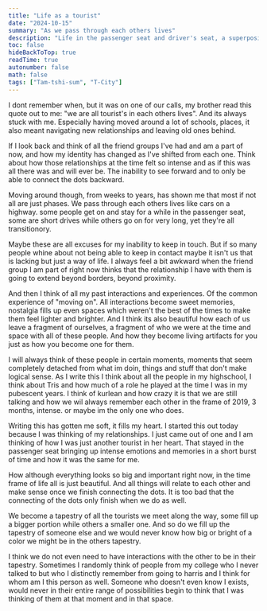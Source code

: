 ```yaml
---
title: "Life as a tourist"
date: "2024-10-15"
summary: "As we pass through each others lives"
description: "Life in the passenger seat and driver's seat, a superposition of an experience"
toc: false
hideBackToTop: true
readTime: true
autonumber: false
math: false
tags: ["Tam-tshi-sum", "T-City"]
---
```


I dont remember when, but it was on one of our calls, my brother read this quote out to me: "we are all tourist's in each others lives". And its always stuck with me. Especially having moved around a lot of schools, places, it also meant navigating new relationships and leaving old ones behind.

If I look back and think of all the friend groups I've had and am a part of now, and how my identity has changed as I've shifted from each one. Think about how those relationships at the time felt so intense and as if this was all there was and will ever be. The inability to see forward and to only be able to connect the dots backward.

Moving around though, from weeks to years, has shown me that most if not all are just phases. We pass through each others lives like cars on a highway. some people get on and stay for a while in the passenger seat, some are short drives while others go on for very long, yet they're all transitionory.

Maybe these are all excuses for my inability to keep in touch. But if so many people whine about not being able to keep in contact maybe it isn't us that is lacking but just a way of life. I always feel a bit awkward when the friend group I am part of right now thinks that the relationship I have with them is going to extend beyond borders, beyond proximity.

And then I think of all my past interactions and experiences. Of the common experience of "moving on". All interactions become sweet memories, nostalgia fills up even spaces which weren't the best of the times to make them feel lighter and brighter. And I think its also beautiful how each of us leave a fragment of ourselves, a fragment of who we were at the time and space with all of these people. And how they become living artifacts for you just as how you become one for them.

I will always think of these people in certain moments, moments that seem completely detached from what im doin, things and stuff that don't make logical sense. As I write this I think about all the people in my highschool, I think about Tris and how much of a role he played at the time I was in my pubescent years. I think of kurlean and how crazy it is that we are still talking and how we wil always remember each other in the frame of 2019, 3 months, intense. or maybe im the only one who does.

Writing this has gotten me soft, it fills my heart. I started this out today because I was thinking of my relationships. I just came out of one and I am thinking of how I was just another tourist in her heart. That stayed in the passenger seat bringing up intense emotions and memories in a short burst of time and how it was the same for me.

How although everything looks so big and important right now, in the time frame of life all is just beautiful. And all things will relate to each other and make sense once we finish connecting the dots. It is too bad that the connecting of the dots only finish when we do as well.

We become a tapestry of all the tourists we meet along the way, some fill up a bigger portion while others a smaller one. And so do we fill up the tapestry of someone else and we would never know how big or bright of a color we might be in the others tapestry.

I think we do not even need to have interactions with the other to be in their tapestry. Sometimes I randomly think of people from my college who I never talked to but who I distinctly remember from going to harris and I think for whom am I this person as well. Someone who doesn't even know I exists, would never in their entire range of possibilities begin to think that I was thinking of them at that moment and in that space.

